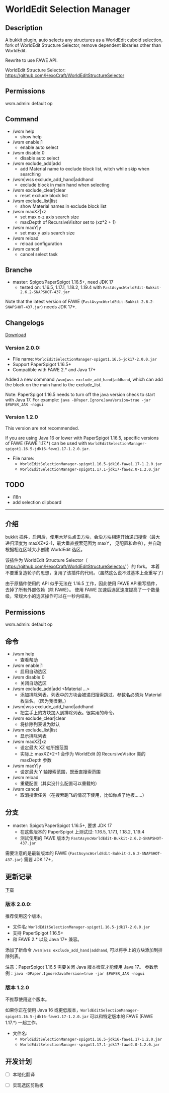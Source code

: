 # WorldEdit Selection Manager

## Description

A bukkit plugin, auto selects any structures as a WorldEdit cuboid selection,
fork of WorldEdit Structure Selector, remove dependent libraries other than WorldEdit.

Rewrite to use FAWE API.

WorldEdit Structure Selector: https://github.com/HexoCraft/WorldEditStructureSelector

## Permissions

wsm.admin: default op

## Command

- /wsm help
  - show help
- /wsm enable|1
  - enable auto select
- /wsm disable|0
  - disable auto select
- /wsm exclude_add|add
  - add Material name to exclude block list, witch while skip when searching
- /wsm|wss exclude_add_hand|addhand
  - exclude block in main hand when selecting
- /wsm exclude_clear|clear
  - reset exclude block list
- /wsm exclude_list|list
  - show Material names in exclude block list
- /wsm maxXZ|xz
  - set max x-z axis search size
  - maxDepth of RecursiveVisitor set to (xz*2 + 1)
- /wsm maxY|y
  - set max y axis search size
- /wsm reload
  - reload configuration
- /wsm cancel
  - cancel select task

## Branche

- master: Spigot/PaperSpigot 1.16.5+, need JDK 17
  - tested on: 1.16.5, 1.17.1, 1.18.2, 1.19.4 with `FastAsyncWorldEdit-Bukkit-2.6.2-SNAPSHOT-437.jar`

Note that the latest version of FAWE (`FastAsyncWorldEdit-Bukkit-2.6.2-SNAPSHOT-437.jar`) needs JDK 17+.

## Changelogs

[Download](https://github.com/CatEricka/WorldEditSelectionManager/releases)

### Version 2.0.0:

- File name: `WorldEditSelectionManager-spigot1.16.5-jdk17-2.0.0.jar`
- Support PaperSpigot 1.16.5+
- Compatible with FAWE 2.* and Java 17+

Added a new command `/wsm|wss exclude_add_hand|addhand`,
which can add the block on the main hand to the exclude_list.

Note: PaperSpigot 1.16.5 needs to turn off the java version check to start with Java 17.
For example: `java -DPaper.IgnoreJavaVersion=true -jar $PAPER_JAR -nogui`

### Version 1.2.0

This version are not recommended.

If you are using Java 16 or lower with PaperSpigot 1.16.5, specific versions of FAWE (FAWE 1.17.*) can be used with
`WorldEditSelectionManager-spigot1.16.5-jdk16-fawe1.17-1.2.0.jar`.

- File name:
  - `WorldEditSelectionManager-spigot1.16.5-jdk16-fawe1.17-1.2.0.jar`
  - `WorldEditSelectionManager-spigot1.17.1-jdk17-fawe2.0-1.2.0.jar`

## TODO
  - i18n
  - add selection clipboard

------

## 介绍

bukkit 插件，启用后，使用木斧头点击方块，会沿方块相连开始递归搜索（最大递归深度为 maxXZ*2-1，最大垂直搜索范围为 maxY，
见配置和命令），并自动根据相连区域大小创建 WorldEdit 选区。

该插件为 WorldEdit Structure Selector（ https://github.com/HexoCraft/WorldEditStructureSelector/ ）的 fork。
本着不要重复造轮子的思想，复用了该插件的代码。（虽然这么说不过基本上全重写了）

由于原插件使用的 API 似乎无法在 1.16.5 工作，因此使用 FAWE API重写插件，去掉了所有外部依赖（除 FAWE）。
使用 FAWE 加速后选区速度提高了一个数量级，常规大小的选区操作可以在一秒内结束。

## Permissions

wsm.admin: default op

## 命令

- /wsm help
  - 查看帮助
- /wsm enable|1
  - 启用自动选区
- /wsm disable|0
  - 关闭自动选区
- /wsm exclude_add|add <Material ...>
  - 添加排除列表，列表中的方块会被递归搜索跳过，参数名必须为 Material 枚举名。（因为我很懒。）
- /wsm|wss exclude_add_hand|addhand
  - 把主手上的方块加入到排除列表。很实用的命令。
- /wsm exclude_clear|clear
  - 将排除列表设为默认
- /wsm exclude_list|list
  - 显示排除列表
- /wsm maxXZ|xz
  - 设定最大 XZ 轴所搜范围
  - 实际上 maxXZ*2+1 会作为 WorldEdit 的 RecursiveVisitor 类的 maxDepth 参数
- /wsm maxY|y
  - 设定最大 Y 轴搜索范围，既垂直搜索范围
- /wsm reload
  - 重载配置（其实没什么配置可以重载的）
- /wsm cancel
  - 取消搜索任务（在搜索跑飞的情况下使用，比如你点了地板……）

## 分支

- master: Spigot/PaperSpigot 1.16.5+, 要求 JDK 17
  - 在这些版本的 PaperSpigot 上测试过: 1.16.5, 1.17.1, 1.18.2, 1.19.4
  - 测试使用的 FAWE 版本为 `FastAsyncWorldEdit-Bukkit-2.6.2-SNAPSHOT-437.jar`

需要注意的是最新版本的 FAWE (`FastAsyncWorldEdit-Bukkit-2.6.2-SNAPSHOT-437.jar`) 需要 JDK 17+，

## 更新记录

[下载](https://github.com/CatEricka/WorldEditSelectionManager/releases)

### 版本 2.0.0:

推荐使用这个版本。

- 文件名: `WorldEditSelectionManager-spigot1.16.5-jdk17-2.0.0.jar`
- 支持 PaperSpigot 1.16.5+
- 和 FAWE 2.* 以及 Java 17+ 兼容。

添加了新命令 `/wsm|wss exclude_add_hand|addhand`, 可以将手上的方块添加到排除列表。

注意：PaperSpigot 1.16.5 需要关闭 Java 版本检查才能使用 Java 17。
参数示例：`java -DPaper.IgnoreJavaVersion=true -jar $PAPER_JAR -nogui`

### 版本 1.2.0

不推荐使用这个版本。

如果你正在使用 Java 16 或更低版本，`WorldEditSelectionManager-spigot1.16.5-jdk16-fawe1.17-1.2.0.jar`
可以和特定版本的 FAWE (FAWE 1.17.*) 一起工作。

- 文件名:
  - `WorldEditSelectionManager-spigot1.16.5-jdk16-fawe1.17-1.2.0.jar`
  - `WorldEditSelectionManager-spigot1.17.1-jdk17-fawe2.0-1.2.0.jar`
  
## 开发计划

- [ ] 本地化翻译
- [ ] 实现选区剪贴板
  
